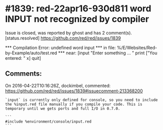 
#1839: red-22apr16-930d811 word INPUT not recognized by compiler
================================================================================
Issue is closed, was reported by ghost and has 2 comment(s).
[status.resolved]
<https://github.com/red/red/issues/1839>

**\* Compilation Error: undefined word input
**\* in file: %/E/Websites/Red-by-Example/auto/test.red
**\* near: [input "Enter something ... " print ["You entered: " x] quit]



Comments:
--------------------------------------------------------------------------------

On 2016-04-22T10:16:26Z, dockimbel, commented:
<https://github.com/red/red/issues/1839#issuecomment-213368200>

    `input` is currently only defined for console, so you need to include the %input.red file manually if you compile your code. This is temporary until we gets ports and full I/O in 0.7.0.
    
    ```
    #include %environment/console/input.red
    ```

